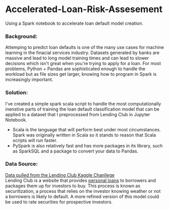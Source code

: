 # Accelerated-Loan-Risk-Assesement
Using a Spark notebook to accelerate loan default model creation.

### Background:
Attemping to predict loan defaults is one of the many use cases for machine learning in the finacial services industry.
Datasets generated by banks are massive and lead to long model training times and can lead to slower decisions which isn't great when you're trying to apply for a loan.  For most problems, Python + Pandas are sophisticated enough to handle the workload but as file sizes get larger, knowing how to program in Spark is increasingly important. 

### Solution:
I've created a simple spark scala script to handle the most computationally inenstive parts of training the loan default classification model that can be applied to a dataset that I preprocessed from Lending Club in Jupyter Notebook.
<br>
- Scala is the language that will perform best under most circumstances.  Spark was originally written in Scala so it stands to reason that Scala scripts will run faster.
- PySpark is also relatively fast and has more packages in its library, such as SparkSQL and a package to convert your data to Pandas.

### Data Source:
[Data pulled from the Lending Club Kaggle Chanllege](https://www.kaggle.com/wendykan/lending-club-loan-data)
<br>
Lending Club is a website that provides [personal loans](https://www.lendingclub.com/investing/investor-education/what-is-a-lendingclub-note) to borrowers and packages them up for investors to buy. This process is known as securitization, a process that relies on the investor knowing weather or not a borrowers is likely to default.  A more refined version of this model could be used to rate securities for prospective investors.
